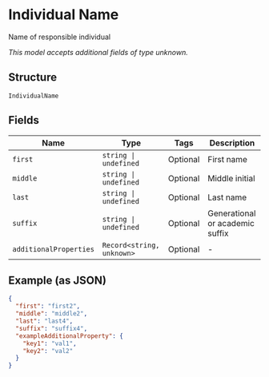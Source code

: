 
# Individual Name

Name of responsible individual

*This model accepts additional fields of type unknown.*

## Structure

`IndividualName`

## Fields

| Name | Type | Tags | Description |
|  --- | --- | --- | --- |
| `first` | `string \| undefined` | Optional | First name |
| `middle` | `string \| undefined` | Optional | Middle initial |
| `last` | `string \| undefined` | Optional | Last name |
| `suffix` | `string \| undefined` | Optional | Generational or academic suffix |
| `additionalProperties` | `Record<string, unknown>` | Optional | - |

## Example (as JSON)

```json
{
  "first": "first2",
  "middle": "middle2",
  "last": "last4",
  "suffix": "suffix4",
  "exampleAdditionalProperty": {
    "key1": "val1",
    "key2": "val2"
  }
}
```

